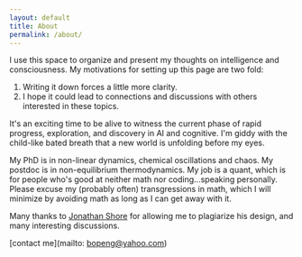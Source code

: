 ```yaml
---
layout: default
title: About
permalink: /about/
---
```


I use this space to organize and present my thoughts on intelligence and consciousness. My motivations for setting up this page are two fold:
1. Writing it down forces a little more clarity.
2. I hope it could lead to connections and discussions with others interested in these topics. 

It's an exciting time to be alive to witness the current phase of rapid progress, exploration, and discovery in AI and cognitive. I'm giddy with the child-like bated breath that a new world is unfolding before my eyes.

My PhD is in non-linear dynamics, chemical oscillations and chaos. My postdoc is in non-equilibrium thermodynamics. My job is a quant, which is for people who's good at neither math nor coding...speaking personally. Please excuse my (probably often) transgressions in math, which I will minimize by avoiding math as long as I can get away with it.

Many thanks to [Jonathan Shore](https://tr8dr.github.io/) for allowing me to plagiarize his design, and many interesting discussions.

[contact me](mailto: bopeng@yahoo.com)
